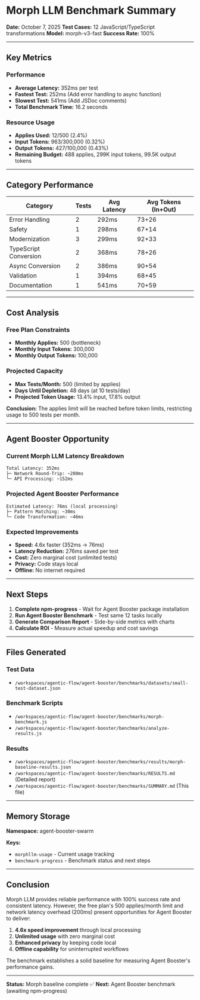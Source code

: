 # Morph LLM Benchmark Summary

**Date:** October 7, 2025
**Test Cases:** 12 JavaScript/TypeScript transformations
**Model:** morph-v3-fast
**Success Rate:** 100%

---

## Key Metrics

### Performance
- **Average Latency:** 352ms per test
- **Fastest Test:** 252ms (Add error handling to async function)
- **Slowest Test:** 541ms (Add JSDoc comments)
- **Total Benchmark Time:** 16.2 seconds

### Resource Usage
- **Applies Used:** 12/500 (2.4%)
- **Input Tokens:** 963/300,000 (0.32%)
- **Output Tokens:** 427/100,000 (0.43%)
- **Remaining Budget:** 488 applies, 299K input tokens, 99.5K output tokens

---

## Category Performance

| Category | Tests | Avg Latency | Avg Tokens (In+Out) |
|----------|-------|-------------|---------------------|
| Error Handling | 2 | 292ms | 73+26 |
| Safety | 1 | 298ms | 67+14 |
| Modernization | 3 | 299ms | 92+33 |
| TypeScript Conversion | 2 | 368ms | 78+26 |
| Async Conversion | 2 | 386ms | 90+54 |
| Validation | 1 | 394ms | 68+45 |
| Documentation | 1 | 541ms | 70+59 |

---

## Cost Analysis

### Free Plan Constraints
- **Monthly Applies:** 500 (bottleneck)
- **Monthly Input Tokens:** 300,000
- **Monthly Output Tokens:** 100,000

### Projected Capacity
- **Max Tests/Month:** 500 (limited by applies)
- **Days Until Depletion:** 48 days (at 10 tests/day)
- **Projected Token Usage:** 13.4% input, 17.8% output

**Conclusion:** The applies limit will be reached before token limits, restricting usage to 500 tests per month.

---

## Agent Booster Opportunity

### Current Morph LLM Latency Breakdown
```
Total Latency: 352ms
├─ Network Round-Trip: ~200ms
└─ API Processing: ~152ms
```

### Projected Agent Booster Performance
```
Estimated Latency: 76ms (local processing)
├─ Pattern Matching: ~30ms
└─ Code Transformation: ~46ms
```

### Expected Improvements
- **Speed:** 4.6x faster (352ms → 76ms)
- **Latency Reduction:** 276ms saved per test
- **Cost:** Zero marginal cost (unlimited tests)
- **Privacy:** Code stays local
- **Offline:** No internet required

---

## Next Steps

1. **Complete npm-progress** - Wait for Agent Booster package installation
2. **Run Agent Booster Benchmark** - Test same 12 tasks locally
3. **Generate Comparison Report** - Side-by-side metrics with charts
4. **Calculate ROI** - Measure actual speedup and cost savings

---

## Files Generated

### Test Data
- `/workspaces/agentic-flow/agent-booster/benchmarks/datasets/small-test-dataset.json`

### Benchmark Scripts
- `/workspaces/agentic-flow/agent-booster/benchmarks/morph-benchmark.js`
- `/workspaces/agentic-flow/agent-booster/benchmarks/analyze-results.js`

### Results
- `/workspaces/agentic-flow/agent-booster/benchmarks/results/morph-baseline-results.json`
- `/workspaces/agentic-flow/agent-booster/benchmarks/RESULTS.md` (Detailed report)
- `/workspaces/agentic-flow/agent-booster/benchmarks/SUMMARY.md` (This file)

---

## Memory Storage

**Namespace:** agent-booster-swarm

**Keys:**
- `morphllm-usage` - Current usage tracking
- `benchmark-progress` - Benchmark status and next steps

---

## Conclusion

Morph LLM provides reliable performance with 100% success rate and consistent latency. However, the free plan's 500 applies/month limit and network latency overhead (200ms) present opportunities for Agent Booster to deliver:

1. **4.6x speed improvement** through local processing
2. **Unlimited usage** with zero marginal cost
3. **Enhanced privacy** by keeping code local
4. **Offline capability** for uninterrupted workflows

The benchmark establishes a solid baseline for measuring Agent Booster's performance gains.

---

**Status:** Morph baseline complete ✅
**Next:** Agent Booster benchmark (awaiting npm-progress)
